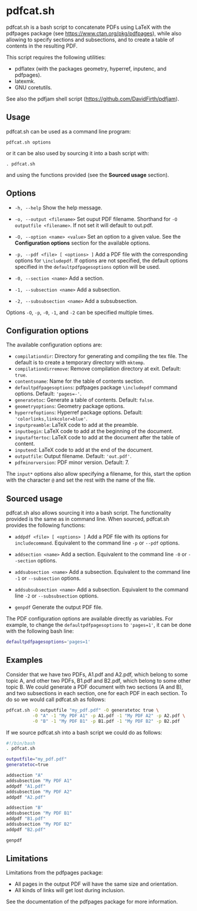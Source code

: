 # pdfcat.sh

pdfcat<span>.sh</span> is a bash script to concatenate PDFs using LaTeX with the pdfpages package (see https://www.ctan.org/pkg/pdfpages), while also allowing to specify sections and subsections, and to create a table of contents in the resulting PDF.

This script requires the following utilities:

- pdflatex (with the packages geometry, hyperref, inputenc, and pdfpages).
- latexmk.
- GNU coretutils.

See also the pdfjam shell script (https://github.com/DavidFirth/pdfjam).


## Usage

pdfcat<span>.sh</span> can be used as a command line program:

    pdfcat.sh options

or it can be also used by sourcing it into a bash script with:

    . pdfcat.sh

and using the functions provided (see the **Sourced usage** section).


## Options

- `-h, --help`
Show the help message.

- `-o, --output <filename>`
Set ouput PDF filename. Shorthand for `-O outputfile <filename>`.
If not set it will default to out.pdf.

- `-O, --option <name> <value>`
Set an option to a given value. See the **Configuration options** section for the available options.

- `-p, --pdf <file> [ <options> ]`
Add a PDF file with the corresponding options for `\includepdf`. If options are not specified, the default options specified in the `defaultpdfpagesoptions` option will be used.

- `-0, --section <name>`
Add a section.

- `-1, --subsection <name>`
Add a subsection.

- `-2, --subsubsection <name>`
Add a subsubsection.

Options `-O`, `-p`, `-0`, `-1`, and `-2` can be specified multiple times.

## Configuration options

The available configuration options are:

- `compilationdir`: Directory for generating and compiling the tex file. The default is to create a temporary directory with `mktemp`.
- `compilationdirremove`: Remove compilation directory at exit. Default: `true`.
- `contentsname`: Name for the table of contents section.
- `defaultpdfpagesoptions`: pdfpages package `\includepdf` command options. Default: `'pages=-'`.
- `generatetoc`: Generate a table of contents. Default: `false`.
- `geometryoptions`: Geometry package options.
- `hyperrefoptions`: Hyperref package options. Default: `'colorlinks,linkcolor=blue'`.
- `inputpreamble`: LaTeX code to add at the preamble.
- `inputbegin`: LaTeX code to add at the beginning of the document.
- `inputaftertoc`: LaTeX code to add at the document after the table of content.
- `inputend`: LaTeX code to add at the end of the document.
- `outputfile`: Output filename. Default: `'out.pdf'`.
- `pdfminorversion`: PDF minor version. Default: 7.

The `input*` options also allow specifying a filename, for this, start the option with the character `@` and set the rest with the name of the file.


## Sourced usage

pdfcat<span>.sh</span> also allows sourcing it into a bash script. The functionality provided is the same as in command line. When sourced, pdfcat<span>.sh</span> provides the following functions:

- `addpdf <file> [ <options> ]`
Add a PDF file with its options for `includecommand`. Equivalent to the command line `-p` or `--pdf` options.

- `addsection <name>`
Add a section. Equivalent to the command line `-0` or `--section` options.

- `addsubsection <name>`
Add a subsection. Equivalent to the command line `-1` or `--subsection` options.

- `addsubsubsection <name>`
Add a subsection. Equivalent to the command line `-2` or `--subsubsection` options.

- `genpdf`
Generate the output PDF file.

The PDF configuration options are available directly as variables. For example, to change the `defaultpdfpagesoptions` to `'pages=1'`, it can be done with the following bash line:

```bash
defaultpdfpagesoptions='pages=1'
```

## Examples

Consider that we have two PDFs, A1.pdf and A2.pdf, which belong to some topic A, and other two PDFs, B1.pdf and B2.pdf, which belong to some other topic B. We could generate a PDF document with two sections (A and B), and two subsections in each section, one for each PDF in each section. To do so we would call pdfcat.sh as follows:

```bash
pdfcat.sh -O outputfile "my_pdf.pdf" -O generatetoc true \
          -0 "A" -1 "My PDF A1" -p A1.pdf -1 "My PDF A2" -p A2.pdf \
          -0 "B" -1 "My PDF B1" -p B1.pdf -1 "My PDF B2" -p B2.pdf
```

If we source pdfcat<span>.sh</span> into a bash script we could do as follows:

```bash
#!/bin/bash
. pdfcat.sh

outputfile="my_pdf.pdf"
generatetoc=true

addsection "A"
addsubsection "My PDF A1"
addpdf "A1.pdf"
addsubsection "My PDF A2"
addpdf "A2.pdf"

addsection "B"
addsubsection "My PDF B1"
addpdf "B1.pdf"
addsubsection "My PDF B2"
addpdf "B2.pdf"

genpdf
```

## Limitations

Limitations from the pdfpages package:

- All pages in the output PDF will have the same size and orientation.
- All kinds of links will get lost during inclusion.

See the documentation of the pdfpages package for more information.
